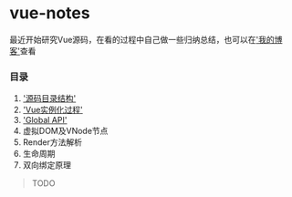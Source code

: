 # vue-notes

最近开始研究Vue源码，在看的过程中自己做一些归纳总结，也可以在['我的博客'](https://www.liyu.fun)查看
### 目录
1. ['源码目录结构'](https://github.com/gitliyu/vue-notes/blob/master/notes/vue-index.md)
2. ['Vue实例化过程'](https://github.com/gitliyu/vue-notes/blob/master/notes/vue-define.md)
3. ['Global API'](https://github.com/gitliyu/vue-notes/blob/master/notes/vue-global-api.md)
4. 虚拟DOM及VNode节点
5. Render方法解析
6. 生命周期
7. 双向绑定原理

> TODO
